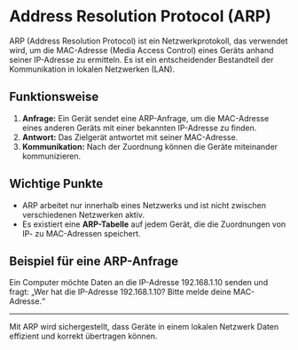 # Address Resolution Protocol (ARP)

ARP (Address Resolution Protocol) ist ein Netzwerkprotokoll, das verwendet wird, um die MAC-Adresse (Media Access Control) eines Geräts anhand seiner IP-Adresse zu ermitteln. Es ist ein entscheidender Bestandteil der Kommunikation in lokalen Netzwerken (LAN).

## Funktionsweise

1. **Anfrage:** Ein Gerät sendet eine ARP-Anfrage, um die MAC-Adresse eines anderen Geräts mit einer bekannten IP-Adresse zu finden.
2. **Antwort:** Das Zielgerät antwortet mit seiner MAC-Adresse.
3. **Kommunikation:** Nach der Zuordnung können die Geräte miteinander kommunizieren.

## Wichtige Punkte

- ARP arbeitet nur innerhalb eines Netzwerks und ist nicht zwischen verschiedenen Netzwerken aktiv.
- Es existiert eine **ARP-Tabelle** auf jedem Gerät, die die Zuordnungen von IP- zu MAC-Adressen speichert.

## Beispiel für eine ARP-Anfrage

Ein Computer möchte Daten an die IP-Adresse 192.168.1.10 senden und fragt:
„Wer hat die IP-Adresse 192.168.1.10? Bitte melde deine MAC-Adresse.“

---

Mit ARP wird sichergestellt, dass Geräte in einem lokalen Netzwerk Daten effizient und korrekt übertragen können.
